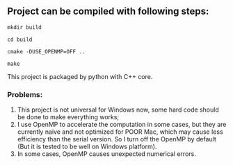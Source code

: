 ## Project can be compiled with following steps:
````
mkdir build
````
````
cd build
````
````
cmake -DUSE_OPENMP=OFF ..
````
````
make
````
This project is packaged by python with C++ core.

### Problems:
1. This project is not universal for Windows now, some hard code should be done to make everything works;
2. I use OpenMP to accelerate the computation in some cases, but they are currently naive and not optimized for POOR Mac,
which may cause less efficiency than the serial version. So I turn off the OpenMP by default (But it is tested to be well
on Windows platform).
3. In some cases, OpenMP causes unexpected numerical errors.